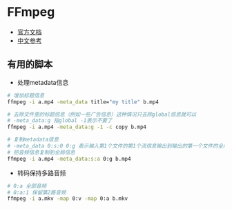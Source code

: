 # FFmpeg

* [官方文档](https://ffmpeg.org/ffmpeg.html)
* [中文参考](https://longqi.cf/tools/2015/02/13/ffmpegcn/)

## 有用的脚本

* 处理metadata信息

```sh
# 增加标题信息
ffmpeg -i a.mp4 -meta_data title="my title" b.mp4

# 去除文件里的标题信息（例如一些广告信息）这种情况只去除global信息就可以
# -meta_data:g 指global -1表示不要了
ffmpeg -i a.mp4 -meta_data:g -1 -c copy b.mp4

# 复制metadata信息
# -meta_data 0:s:0 0:g 表示输入第1个文件的第1个流信息输出到输出的第一个文件的全局信息
# 把音频信息复制到全局信息
ffmpeg -i a.mp4 -meta_data:s:a 0:g b.mp4
```

* 转码保持多路音频

```sh
# 0:a 全部音频
# 0:a:1 保留第2路音频
ffmpeg -i a.mkv -map 0:v -map 0:a b.mkv
```
